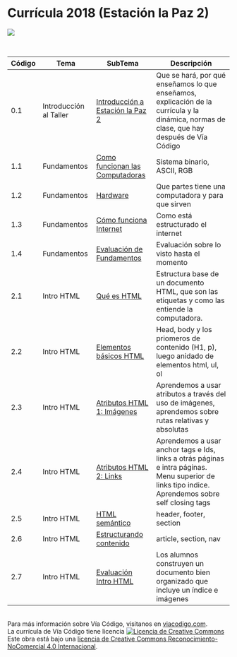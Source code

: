 # Currícula 2018 (Estación la Paz 2)

<p > <img src="https://viacodigo.com/wp-content/uploads/2017/11/viacodigo-main-logo.png" ></p>
<br>

| Código | Tema                   | SubTema                                                                                                                                                                                                                | Descripción                                                                                                                                        |
| ------ | ---------------------- | ---------------------------------------------------------------------------------------------------------------------------------------------------------------------------------------------------------------------- | -------------------------------------------------------------------------------------------------------------------------------------------------- |
| 0.1    | Introducción al Taller | [Introducción a Estación la Paz 2](https://github.com/Via-Codigo/curricula2018/blob/master/0.0%20Introducci%C3%B3n%20al%20taller/Gu%C3%ADa%20de%20clase%20-%20Introducci%C3%B3n%20al%20taller.md)                      | Que se hará, por qué enseñamos lo que enseñamos, explicación de la currícula y la dinámica, normas de clase, que hay después de Vía Código         |
| 1.1    | Fundamentos            | [Como funcionan las Computadoras](https://github.com/Via-Codigo/curricula2018/blob/master/1.1%20C%C3%B3mo%20funcionan%20las%20computadoras/Gu%C3%ADa%20de%20clase%20-%20C%C3%B3mo%20funcionan%20las%20computadoras.md) | Sistema binario, ASCII, RGB                                                                                                                        |  |
| 1.2    | Fundamentos            | [Hardware](https://github.com/Via-Codigo/curricula2018/blob/master/1.2%20Hardware/Gu%C3%ADa%20de%20clase%20-%20Hardware.md)                                                                                            | Que partes tiene una computadora y para que sirven                                                                                                 |
| 1.3    | Fundamentos            | [Cómo funciona Internet](https://github.com/Via-Codigo/curricula2018/blob/master/1.3%20C%C3%B3mo%20funciona%20Internet/Gu%C3%ADa%20de%20clase%20-%20C%C3%B3mo%20funciona%20Internet.md)                                | Como está estructurado el internet                                                                                                                 |
| 1.4    | Fundamentos            | [Evaluación de Fundamentos](#)                                                                                                                                                                                         | Evaluación sobre lo visto hasta el momento                                                                                                         |
| 2.1    | Intro HTML             | [Qué es HTML](#)                                                                                                                                                                                                       | Estructura base de un documento HTML, que son las etiquetas y como las entiende la computadora.                                                    |
| 2.2    | Intro HTML             | [Elementos básicos HTML](#)                                                                                                                                                                                            | Head, body y los priomeros de contenido (H1, p), luego anidado de elementos html, ul, ol                                                           |
| 2.3    | Intro HTML             | [Atributos HTML 1: Imágenes](#)                                                                                                                                                                                        | Aprendemos a usar atributos a través del uso de imágenes, aprendemos sobre rutas relativas y absolutas                                             |
| 2.4    | Intro HTML             | [Atributos HTML 2: Links](#)                                                                                                                                                                                           | Aprendemos a usar anchor tags e Ids, links a otrás páginas e intra páginas. Menu superior de links tipo indice. Aprendemos sobre self closing tags |
| 2.5    | Intro HTML             | [HTML semántico](#)                                                                                                                                                                                                    | header, footer, section                                                                                                                            |
| 2.6    | Intro HTML             | [Estructurando contenido](#)                                                                                                                                                                                           | article, section, nav                                                                                                                              |
| 2.7    | Intro HTML             | [Evaluación Intro HTML](#)                                                                                                                                                                                             | Los alumnos construyen un documento bien organizado que incluye un índice e imágenes                                                               |

<br>
Para más información sobre Vía Código, visitanos en <a href="https://www.viacodigo.com">viacodigo.com</a>.
<br>
La currícula de Vía Código tiene licencia <a rel="license" href="http://creativecommons.org/licenses/by-nc/4.0/"><img alt="Licencia de Creative Commons" style="border-width:0" src="https://i.creativecommons.org/l/by-nc/4.0/88x31.png" /></a><br />Este obra está bajo una <a rel="license" href="http://creativecommons.org/licenses/by-nc/4.0/">licencia de Creative Commons Reconocimiento-NoComercial 4.0 Internacional</a>.
